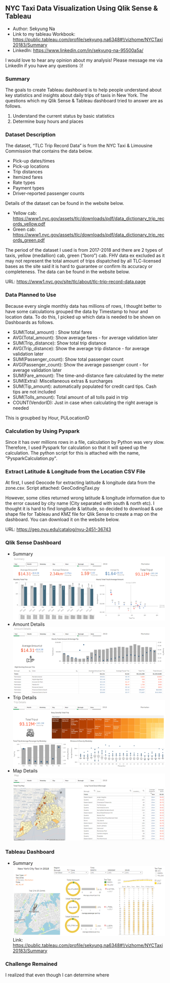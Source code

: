 ## NYC Taxi Data Visualization Using Qlik Sense & Tableau
- Author: Sekyung Na
- Link to my tableau Workbook: https://public.tableau.com/profile/sekyung.na6348#!/vizhome/NYCTaxi20183/Summary
- LinkedIn: https://www.linkedin.com/in/sekyung-na-95500a5a/

I would love to hear any opinion about my analysis! Please message me via LinkedIn if you have any questions :)!


### Summary 
The goals to create Tableau dashboard is to help people understand about key statistics and insights about daily trips of taxis in New York. The questions which my Qlik Sense & Tableau dashboard tried to answer are as follows.

1)	Understand the current status by basic statistics
2)	Determine busy hours and places 


### Dataset Description
The dataset, “TLC Trip Record Data” is from the NYC Taxi & Limousine Commission that contains the data below.

-	Pick-up dates/times
-	Pick-up locations
-	Trip distances
-	Itemized fares
-	Rate types
-	Payment types
-	Driver-reported passenger counts

Details of the dataset can be found in the website below.
-	Yellow cab: https://www1.nyc.gov/assets/tlc/downloads/pdf/data_dictionary_trip_records_yellow.pdf
-	Green cab: https://www1.nyc.gov/assets/tlc/downloads/pdf/data_dictionary_trip_records_green.pdf

The period of the dataset I used is from 2017-2018 and there are 2 types of taxis, yellow (medallion) cab, green (“boro”) cab. FHV data ex excluded as it may not represent the total amount of trips dispatched by all TLC-licensed bases as the site said it is hard to guarantee or confirm its accuracy or completeness. The data can be found in the website below.

URL: https://www1.nyc.gov/site/tlc/about/tlc-trip-record-data.page


### Data Planned to Use
Because every single monthly data has millions of rows, I thought better to have some calculations grouped the data by Timestamp to hour and location data. To do this, I picked up which data is needed to be shown on Dashboards as follows.

-	SUM(Total_amount) : Show total fares
-	AVG(Total_amount): Show average fares - for average validation later
-	SUM(Trip_distance): Show total trip distance
-	AVG(Trip_distance): Show the average trip distance - for average validation later
-	SUM(Passenger_count): Show total passenger count
-	AVG(Passenger_count): Show the average passenger count - for average validation later
-	SUM(Fare_amount): The time-and-distance fare calculated by the meter
-	SUM(Extra): Miscellaneous extras & surcharges
-	SUM(Tip_amount): automatically populated for credit card tips. Cash tips are not included
-	SUM(Tolls_amount): Total amount of all tolls paid in trip  
-	COUNT(VendorID): Just in case when calculating the right average is needed

This is groupbed by Hour, PULocationID


### Calculation by Using Pyspark 
Since it has over millions rows in a file, calculation by Python was very slow. Therefore, I used Pyspark for calculation so that it will speed up the calculation.
The python script for this is attached with the name, "PysparkCalculation.py".


### Extract Latitude & Longitude from the Location CSV File 
At first, I used Geocode for extracting latitude & longitude data from the zone.csv.
Script attached: GeoCodingTaxi.py

However, some cities returned wrong latitude & longitude information due to the error caused by city name (City separated with south & north etc). I thought it is hard to find longitude & latitude, so decided to download & use shape file for Tableau and KMZ file for Qlik Sense to create a map on the dashboard. You can download it on the website below.

URL: https://geo.nyu.edu/catalog/nyu-2451-36743


### Qlik Sense Dashboard
- Summary
![Summary](QlikSense_Dashboard/QlikSense_Summary.png)
- Amount Details
![Amount_Details](QlikSense_Dashboard/QlikSense_Amount_Details.png)
- Trip Details
![Trip_Details](QlikSense_Dashboard/QlikSense_Trip_Details.png)
- Map Details
![Map](QlikSense_Dashboard/QlikSense_Map.PNG)

### Tableau Dashboard
- Summary
![Summary](Tableau_Dashboard/Tableau_Summary.PNG)
Link: https://public.tableau.com/profile/sekyung.na6348#!/vizhome/NYCTaxi20183/Summary


### Challenge Remained
I realized that even though I can determine where 
